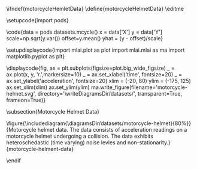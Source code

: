 \ifndef{motorcycleHemletData}
\define{motorcycleHelmetData}
\editme

\setupcode{import pods}

\code{data = pods.datasets.mcycle()
x = data['X']
y = data['Y']
scale=np.sqrt(y.var())
offset=y.mean()
yhat = (y - offset)/scale}

\setupdisplaycode{import mlai.plot as plot
import mlai.mlai as ma
import matplotlib.pyplot as plt}

\displaycode{fig, ax = plt.subplots(figsize=plot.big_wide_figsize)
_ = ax.plot(x, y, 'r.',markersize=10)
_ = ax.set_xlabel('time', fontsize=20)
_ = ax.set_ylabel('acceleration', fontsize=20)
xlim = (-20, 80)
ylim = (-175, 125)
ax.set_xlim(xlim)
ax.set_ylim(ylim)
ma.write_figure(filename='motorcycle-helmet.svg', directory='\writeDiagramsDir/datasets/',
            transparent=True, frameon=True)}

\subsection{Motorcycle Helmet Data}

\figure{\includediagram{\diagramsDir/datasets/motorcycle-helmet}{80%}}{Motorcycle helmet data. The data consists of acceleration readings on a motorcycle helmet undergoing a collision. The data exhibits heteroschedastic (time varying) noise levles and non-stationarity.}{motorcycle-helment-data}

\endif
